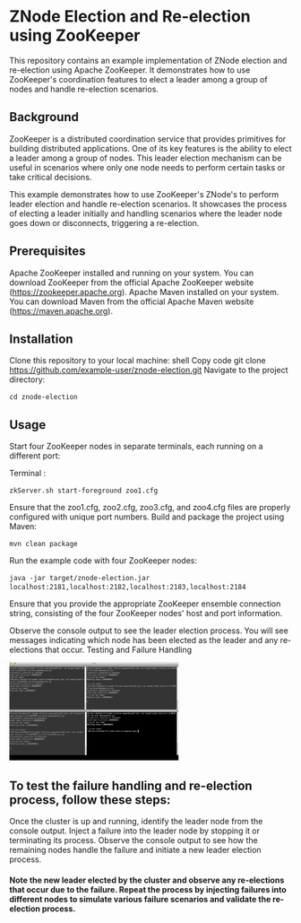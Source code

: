 # ZNode Election and Re-election using ZooKeeper

This repository contains an example implementation of ZNode election and re-election using Apache ZooKeeper. It demonstrates how to use ZooKeeper's coordination features to elect a leader among a group of nodes and handle re-election scenarios.

## Background

ZooKeeper is a distributed coordination service that provides primitives for building distributed applications. One of its key features is the ability to elect a leader among a group of nodes. This leader election mechanism can be useful in scenarios where only one node needs to perform certain tasks or take critical decisions.

This example demonstrates how to use ZooKeeper's ZNode's to perform leader election and handle re-election scenarios. It showcases the process of electing a leader initially and handling scenarios where the leader node goes down or disconnects, triggering a re-election.

## Prerequisites

Apache ZooKeeper installed and running on your system. You can download ZooKeeper from the official Apache ZooKeeper website (https://zookeeper.apache.org).
Apache Maven installed on your system. You can download Maven from the official Apache Maven website (https://maven.apache.org).

## Installation

Clone this repository to your local machine:
shell
Copy code
git clone https://github.com/example-user/znode-election.git
Navigate to the project directory:
```
cd znode-election
```
## Usage

Start four ZooKeeper nodes in separate terminals, each running on a different port:

Terminal :
```
zkServer.sh start-foreground zoo1.cfg 
```

Ensure that the zoo1.cfg, zoo2.cfg, zoo3.cfg, and zoo4.cfg files are properly configured with unique port numbers.
Build and package the project using Maven:
```
mvn clean package
```
Run the example code with four ZooKeeper nodes:
```
java -jar target/znode-election.jar localhost:2181,localhost:2182,localhost:2183,localhost:2184
```
Ensure that you provide the appropriate ZooKeeper ensemble connection string, consisting of the four ZooKeeper nodes' host and port information.

Observe the console output to see the leader election process. You will see messages indicating which node has been elected as the leader and any re-elections that occur.
Testing and Failure Handling
<p align="left"><img src="screenshot.png" alt="Image Description" width="60%"></p>


## To test the failure handling and re-election process, follow these steps:

Once the cluster is up and running, identify the leader node from the console output.
Inject a failure into the leader node by stopping it or terminating its process.
Observe the console output to see how the remaining nodes handle the failure and initiate a new leader election process.
#### Note the new leader elected by the cluster and observe any re-elections that occur due to the failure. Repeat the process by injecting failures into different nodes to simulate various failure scenarios and validate the re-election process.
